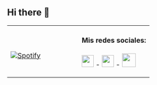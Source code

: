 ## Hi there 👋


<table width="100%"> 
  <tr>
  <td width="50%">
    
  &nbsp; <br> [![Spotify](https://novatorem-xi-eight.vercel.app/api/spotify)](https://open.spotify.com/user/12131343117)
    
  </td>
   
  <td width="50%">  
 
<!-- feed start -->
#### Mis redes sociales: 
[<img height="28" width="28" src="https://cdn-icons-png.flaticon.com/512/174/174857.png" />](https://www.linkedin.com/in/ricardo-coronado-mera-9a1145220/)  - [<img height="28" width="28" src="https://1000marcas.net/wp-content/uploads/2019/11/Instagram-logo.png" />](https://www.instagram.com/rickiwasho/) -  [<img height="32" width="32" src="http://assets.stickpng.com/images/580b57fcd9996e24bc43c53e.png" />](https://twitter.com/naturalfreqs)          


<!-- feed end -->

  </td>
</table>

<!--
**rickiwasho/rickiwasho** is a ✨ _special_ ✨ repository because its `README.md` (this file) appears on your GitHub profile.

Here are some ideas to get you started:

- 🔭 I’m currently working on ...
- 🌱 I’m currently learning ...
- 👯 I’m looking to collaborate on ...
- 🤔 I’m looking for help with ...
- 💬 Ask me about ...
- 📫 How to reach me: ...
- 😄 Pronouns: ...
- ⚡ Fun fact: ...
-->
